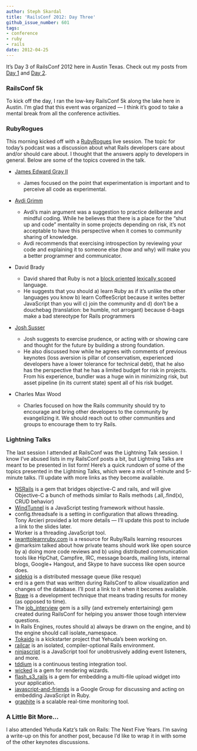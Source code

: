 ```yaml
---
author: Steph Skardal
title: 'RailsConf 2012: Day Three'
github_issue_number: 601
tags:
- conference
- ruby
- rails
date: 2012-04-25
---
```




It’s Day 3 of RailsConf 2012 here in Austin Texas. Check out my posts from [Day 1](/blog/2012/04/railsconf-2012-day-one/) and [Day 2](/blog/2012/04/railsconf-2012-day-two/).

### RailsConf 5k

To kick off the day, I ran the low-key RailsConf 5k along the lake here in Austin. I’m glad that this event was organized —
I think it’s good to take a mental break from all the conference activities.

### RubyRogues

This morning kicked off with a [RubyRogues](https://devchat.tv/ruby-rogues) live session. The topic for today’s podcast was a discussion about what Rails developers care about and/or should care about. I thought that the answers apply to developers in general. Below are some of the topics covered in the talk.


- [James Edward Gray II](http://graysoftinc.com/)

    - James focused on the point that experimentation is important and to perceive all code as experimental.

- [Avdi Grimm](https://twitter.com/avdi)

    - Avdi’s main argument was a suggestion to practice deliberate and mindful coding. While he believes 
that there is a place for the “shut up and code” mentality in some projects depending on risk, it’s not acceptable to have this perspective when it comes to community sharing of knowledge.
    - Avdi recommends that exercising introspection by reviewing your code and explaining it to someone else (how and why) will make you a better programmer and communicator.

- David Brady

    - David shared that Ruby is not a [block oriented](http://www.functionblocks.org/Introduction.html) [lexically scoped](http://en.wikipedia.org/wiki/Scope_(computer_science)#Lexical_scoping_and_dynamic_scoping) language.
    - He suggests that you should a) learn Ruby as if it’s unlike the other languages you know b) learn CoffeeScript because it 
writes better JavaScript than you will c) join the community and d) don’t be a douchebag (translation: be humble, not arrogant)
because d-bags make a bad stereotype for Rails programmers

- [Josh Susser](http://blog.hasmanythrough.com/)

    - Josh suggests to exercise prudence, or acting with or showing care and thought for the future by building a strong foundation.
    - He also discussed how while he agrees with comments of previous keynotes (loss aversion is pillar of conservatism, experienced
developers have a lower tolerance for technical debt), that he also has the perspective that he has a limited budget for risk 
in projects. From his experience, bundler was a huge win in minimizing risk, but asset pipeline (in its current state) spent all
of his risk budget.

- Charles Max Wood

    - Charles focused on how the Rails community should try to encourage and bring other developers to the community by evangelizing it. We should reach out to other communities and groups to encourage them to try Rails.

### Lightning Talks

The last session I attended at RailsConf was the Lightning Talk session. I know I’ve abused lists in my RailsConf posts a bit, but Lightning Talks are meant to be presented in list form! Here’s a quick rundown of some of the topics presented in the Lightning Talks, which were a mix of 1-minute and 5-minute talks. I’ll update with more links as they become available.

- [NSRails](https://github.com/dingbat/nsrails) is a gem that bridges objective-C and rails, and will give Objective-C a bunch of methods similar to Rails methods (.all,.find(x), CRUD behavior)
- [WindTunnel](https://github.com/thatdutchguy/windtunnel) is a JavaScript testing framework without hassle.
- config.threadsafe is a setting in configuration that allows threading. Tony Arcieri provided a lot more details — I’ll update this post to include a link to the slides later.
- Worker is a threading JavaScript tool.
- [iwanttolearnruby.com](http://iwanttolearnruby.com/) is a resource for Ruby/Rails learning resources
- @marksim talked about how private teams should work like open source by a) doing more code reviews and b) using distributed communication tools like HipChat, Campfire, IRC, message boards, mailing lists, internal blogs, Google+ Hangout, and Skype to have success like open source does.
- [sidekiq](https://github.com/mperham/sidekiq) is a distributed message queue (like resque)
- erd is a gem that was written during RailsConf to allow visualization and changes of the database. I’ll post a link to it when it becomes available.
- [Rowe](http://www.gorowe.com/) is a development technique that means trading results for money (as opposed to time).
- The [job_interview](https://github.com/ruby-jokes/job_interview) gem is a silly (and extremely entertaining) gem created during RailsConf for helping you answer those tough interview questions.
- In Rails Engines, routes should a) always be drawn on the engine, and b) the engine should call isolate_namespace.
- [Tokaido](https://yehudakatz.com/2012/04/13/tokaido-my-hopes-and-dreams/) is a kickstarter project that Yehuda’s been working on.
- [railcar](https://github.com/arcturo/Railcar) is an isolated, compiler-optional Rails environment.
- [ninjascript](https://github.com/LRDesign/NinjaScript) is a JavaScript tool for unobtrusively adding event listeners, and more.
- [tddium](https://twitter.com/tddium) is a continuous testing integration tool.
- [wicked](https://github.com/schneems/wicked) is a gem for rendering wizards.
- [flash_s3_rails](https://github.com/shwoodard/flash_s3_rails) is a gem for embedding a multi-file upload widget into your application.
- [javascript-and-friends](https://groups.google.com/forum/#!forum/javascript-and-friends) is a Google Group for discussing and acting on embedding JavaScript in Ruby.
- [graphite](https://graphiteapp.org/) is a scalable real-time monitoring tool.

### A Little Bit More...

I also attended Yehuda Katz’s talk on Rails: The Next Five Years. I’m saving a write-up on this for another post, because I’d like to wrap it in with some of the other keynotes discussions.


